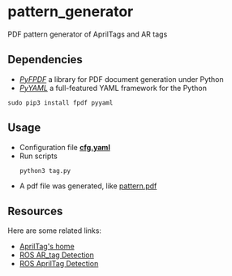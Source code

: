 # pattern_generator
PDF pattern generator of AprilTags and AR tags
## Dependencies
* [*PyFPDF*](https://pyfpdf.readthedocs.io/en/latest/index.html)  a library for PDF document generation under Python
* [*PyYAML*](https://pyyaml.org/)  a full-featured YAML framework for the Python
```
sudo pip3 install fpdf pyyaml
```
## Usage
* Configuration file [**cfg.yaml**](https://github.com/cgdsss/pattern_generator/blob/master/cfg.yaml)
* Run scripts
  ```
  python3 tag.py
  ```
* A pdf file was generated, like [pattern.pdf](https://github.com/cgdsss/pattern_generator/blob/master/pattern.pdf)
## Resources
Here are some related links:
* [AprilTag's home](https://april.eecs.umich.edu/software/apriltag/) 
* [ROS AR_tag Detection](http://wiki.ros.org/ar_track_alvar)
* [ROS AprilTag Detection](http://wiki.ros.org/apriltags2_ros)
